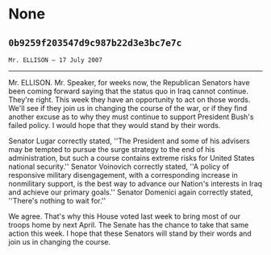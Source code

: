 # None
## `0b9259f203547d9c987b22d3e3bc7e7c`
`Mr. ELLISON — 17 July 2007`

---


Mr. ELLISON. Mr. Speaker, for weeks now, the Republican Senators have 
been coming forward saying that the status quo in Iraq cannot continue. 
They're right. This week they have an opportunity to act on those 
words. We'll see if they join us in changing the course of the war, or 
if they find another excuse as to why they must continue to support 
President Bush's failed policy. I would hope that they would stand by 
their words.

Senator Lugar correctly stated, ''The President and some of his 
advisers may be tempted to pursue the surge strategy to the end of his 
administration, but such a course contains extreme risks for United 
States national security.'' Senator Voinovich correctly stated, ''A 
policy of responsive military disengagement, with a corresponding 
increase in nonmilitary support, is the best way to advance our 
Nation's interests in Iraq and achieve our primary goals.'' Senator 
Domenici again correctly stated, ''There's nothing to wait for.''

We agree. That's why this House voted last week to bring most of our 
troops home by next April. The Senate has the chance to take that same 
action this week. I hope that these Senators will stand by their words 
and join us in changing the course.
